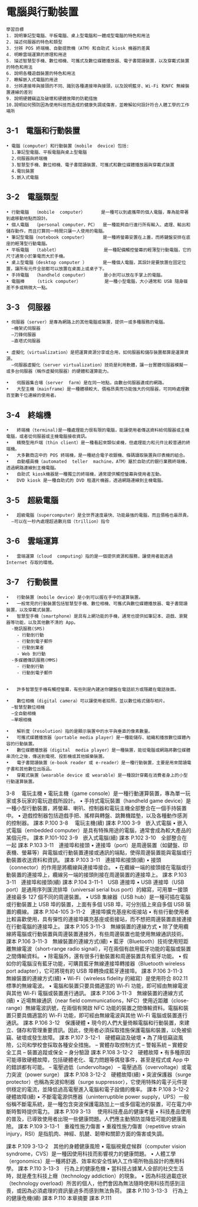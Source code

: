 # 電腦與行動裝置
```
學習目標
1. 說明筆記型電腦、平板電腦、桌上型電腦和一體成型電腦的特色和用法
2. 描述伺服器的特色和類型
3. 分辨 POS 終端機、自動提款機（ATM）和自助式 kiosk 機器的差異
4. 明瞭雲端運算的原理和用途
5. 描述智慧型手機、數位相機、可攜式及數位媒體播放器、電子書閱讀裝置，以及穿戴式裝置的特色和用法
6. 說明各種遊戲裝置的特色和用法
7. 瞭解嵌入式電腦的用途
8. 分辨連接埠與接頭的不同、識別各種連接埠與接頭，以及說明藍牙、Wi-Fi 和NFC 無線裝置連線的差別
9. 說明硬體竊盜及破壞和硬體故障的防範措施
10.說明如何預防因為使用科技而造成的健康失調或傷害，並瞭解如何設計符合人體工學的工作場所
```
## 3-1　電腦和行動裝置
```
• 電腦（computer）和行動裝置（mobile  device）包括:
  1.筆記型電腦、平板電腦與桌上型電腦
  2.伺服器與終端機
  3.智慧型手機、數位相機、電子書閱讀裝置、可攜式和數位媒體播放器與穿戴式裝置
  4.電玩裝置
  5.嵌入式電腦
```
## 3-2　電腦類型
```
• 行動電腦  （mobile  computer）      是一種可以到處攜帶的個人電腦，專為能帶著到處移動地點而設計。
• 個人電腦  （personal computer，PC）  是一種能夠自行進行所有輸入、處理、輸出和儲存動作，而且打算同一時間只讓一人使用的電腦。
• 筆記型電腦（notebook computer）      是一種將螢幕安置在上蓋，而將鍵盤安排在底座的輕薄型行動電腦。
• 平板電腦  （tablet）                 是一種配備觸控螢幕的輕薄型行動電腦，它的尺寸通常小於筆電而大於手機。
• 桌上型電腦（desktop computer ）      是一種個人電腦，其設計是要放置在固定位置，讓所有元件全部都可以放置在桌面上或桌子下。
• 手持電腦  （handheld computer）      是小到可以放在手掌上的電腦。
• 電腦棒    （stick computer）         是一種小型電腦，大小通常和 USB 隨身碟差不多或稍微大一點。
```
## 3-3　伺服器
```
• 伺服器（server）是專為網路上的其他電腦或裝置，提供一或多種服務的電腦。
  –機架式伺服器
  –刀鋒伺服器
  –直塔式伺服器
  
• 虛擬化（virtualization）是把運算資源分享或合用，如伺服器和儲存裝置都算是運算資源。
  –伺服器虛擬化（server virtualization）技術是利用軟體，讓一台實體伺服器模擬一或多台伺服器（稱作虛擬伺服器）的硬體和運算能力。
  
•	伺服器集合場（server  farm）是在同一地點，由數台伺服器連成的網路。
•	大型主機（mainframe）是一種體積較大、價格昂貴而功能強大的伺服器，可同時處理數百至數千位連線的使用者。
```
## 3-4　終端機
```
•	終端機（terminal)是一種處理能力很有限的電腦，能讓使用者傳送資料給伺服器或主機電腦，或者從伺服器或主機電腦接收資訊。
•	精簡型用戶端（thin client）是一種看起來類似桌機，但處理能力和元件比較普通的終端機。
•	大多數商店中的 POS 終端機，是一種結合電子收銀機、條碼讀取裝置與印表機的組合。
•	自動櫃員機（automated  teller  machine，ATM）屬於自助式的銀行業務終端機，透過網路連線到主機電腦。
•	自助式 kiosk機器是一種獨立的終端機，通常提供觸控螢幕與使用者互動。
•	DVD kiosk 是一種自助式的 DVD 租還片機器，透過網路連線到主機電腦。
```
## 3-5　超級電腦
```
•	超級電腦（supercomputer）是全世界速度最快、功能最強的電腦，而且價格也最昂貴。
  –可以在一秒內處理超過數兆個（trillion）指令
```
## 3-6　雲端運算
```
•	雲端運算（cloud  computing）指的是一個提供資源和服務，讓使用者能透過Internet 存取的環境。
```
## 3-7　行動裝置
```
•	行動裝置（mobile device）是小到可以握在手中的運算裝置。
•	一般常見的行動裝置包括智慧型手機、數位相機、可攜式與數位媒體播放器、電子書閱讀裝置，以及穿戴式裝置。
•	智慧型手機（smartphone）是具有上網功能的手機，通常也提供如筆記本、遊戲、瀏覽器等功能，以及其他數不清的 App。
  -簡訊服務(SMS)
    - 行動到行動
    - 行動到電子郵件
    - 行動到業者
    - Web 到行動
  -多媒體傳訊服務(MMS)
    - 行動到行動
    - 行動到電子郵件


•	許多智慧型手機有觸控螢幕，有些則是內建迷你鍵盤在電話前方或隱藏在電話後面。

•	數位相機（digital camera）可以讓使用者拍照，並以數位格式儲存相片。
  –智慧型數位相機
  –全自動相機
  –單眼相機
  
•	解析度（resolution）指的是顯示裝置中的水平與垂直的像素數量。
•	可攜式媒體播放器（portable media player）是一種能儲存、組織和播放數位媒體內容的行動裝置。
•	數位媒體播放器（digital  media player）是一種裝置，能從電腦或網路將數位媒體串流化之後，傳送到電視、投影機或其他娛樂裝置。
•	電子書閱讀裝置（e-book reader 或 e-reader）是一種行動裝置，主要是用來閱讀電子書和其他數位出版品。
•	穿戴式裝置（wearable device 或 wearable）是一種設計穿戴在消費者身上的小型行動運算裝置。
```
3-8　 電玩主機
•	電玩主機（game console）是一種行動運算裝置，專為單一玩家或多玩家的電玩遊戲所設計。
•	手持式電玩裝置（handheld  game  device）是一種小型行動裝置，將螢幕、喇叭、控制器和電玩主機全部整合在一個手持裝置中。
•	遊戲控制器包括遊戲手把、搖桿與轉盤、跳舞機踏墊，以及各種動作感測的控制器。
課本 P.100
3-8　 電玩主機(續)
課本 P.100
3-9　嵌入式電腦
•	嵌入式電腦（embedded computer）是具有特殊用途的電腦，通常會成為較大產品的某個元件。
課本 P.101-102
3-9　嵌入式電腦(續)
課本 P.102
3-10　全部整合在一起
課本 P.103
3-11　連接埠和接頭
•	連接埠（port）是周邊裝置（如鍵盤、印表機、螢幕等）與電腦或行動裝置連接或通訊的端點，使得周邊裝置能與電腦或行動裝置收送資料和資訊。
課本 P.103
3-11　連接埠和接頭(續)
•	接頭（connector）的作用是將纜線與連接埠接合。
•	在纜線一端的接頭接在電腦或行動裝置的連接埠上，纜線另一端的接頭則接在周邊裝置的連接埠上。
課本 P.103
3-11　連接埠和接頭(續)
課本 P.104
3-11-1　USB 連接埠
•	USB 連接埠（USB port）是通用序列匯流排埠（universal  serial  bus  port）的縮寫，可用單一接頭連接最多  127  個不同的周邊裝置。
•	USB 集線器（USB hub）是一種可插在電腦或行動裝置上  USB  埠的裝置，上面有多個 USB 埠，可分別插上來自多個 USB 裝置的纜線。
課本 P.104-105
3-11-2　連接埠擴充基座和銜接站
•	有些行動使用者比較喜歡使用，具有彈性的連接埠擴充基座或銜接站，而不想把周邊裝置直接連接在行動電腦的連接埠上。
課本 P.105
3-11-3　無線裝置的連線方式
•	除了使用纜線將電腦或行動裝置與周邊裝置連接外，有些周邊裝置也能使用無線通訊技術。
課本 P.106
3-11-3　無線裝置的連線方式(續)
•	藍牙（Bluetooth）技術使用短距離無線電波（short-range radio signal），可在兩個有啟用藍牙功能的電腦或裝置之間傳輸資料。
•	除電腦外，還有很多行動裝置和周邊裝置具有藍牙功能。
•	假如你的電腦沒有藍牙功能，可購買藍牙無線連接埠轉接器（Bluetooth wireless port adapter），它可將現有的 USB 埠轉換成藍牙連接埠。
課本 P.106
3-11-3　無線裝置的連線方式(續)
•	Wi-Fi（wireless fidelity 的縮寫）是使用符合  802.11  標準的無線電波。
•	電腦和裝置只要具備適當的 Wi-Fi 功能，即可經由無線電波與其他 Wi-Fi 電腦或裝置進行通訊。
課本 P.106
3-11-3　無線裝置的連線方式(續)
•	近場無線通訊（near ﬁeld communications，NFC）使用近距離（close-range）無線電波訊號，在兩個有開啟 NFC 功能的裝置之間傳輸資料。電腦和裝置只要具備適當的 Wi-Fi 功能，即可經由無線電波與其他 Wi-Fi 電腦或裝置進行通訊。
課本 P.106
3-12　保護硬體
•	現今的人們大量倚賴電腦和行動裝置，來建立、儲存和管理重要資訊。因此，使用者必須採取措施保護電腦和裝置，以免被偷竊、破壞或發生故障。
課本 P.107
3-12-1　硬體竊盜及破壞
•	為了降低竊盜風險，公司和學校會採取各種安全措施。
–	實體存取控制方式
–	警報系統
–	實體安全工具
–	裝置追蹤或保全 
–	身分驗證
課本 P.108
3-12-2　硬體故障
•	有多種原因可能導致硬體故障，包括硬體老化、電力問題等偶發事件，甚至是程式或 App 中的錯誤都有可能。
–	 電壓過低（undervoltage）
–	 電壓過高（overvoltage）或電力突波（power surge）
課本 P.108
3-12-2　硬體故障(續)
•	突波保護器（surge protector）也稱為突波抑制器（surge suppressor），它使用特殊的電子元件提供穩定的電流，並降低過高電壓進入電腦和電子設備的機率。
課本 P.108
3-12-2　硬體故障(續)
•	不斷電電源供應器（uninterruptible power supply，UPS）一般俗稱不斷電系統，是一種包含突波保護電路加上一或多個電池的裝置，可在電力中斷時暫時提供電力。
課本 P.109
3-13　 使用科技產品的健康考量
•	科技產品使用的普及，已導致使用者出現一些健康問題。人們應主動預防並降低可能的健康風險。
課本 P.109
3-13-1　重複性施力傷害
•	重複性施力傷害（repetitive strain injury，RSI）是指肌肉、神經、肌腱、韌帶和關節方面的傷害或失調。

課本 P.109
3-13-2　其他的身體健康風險
•	電腦視覺症候群（computer   vision syndrome，CVS）是一種因使用科技而影響視力的健康問題。
•	人體工學（ergonomics）是一種將舒適、效率和安全性納入工作場所物品設計的應用科學。
課本 P.110
3-13-3　行為上的健康危機
•	當科技占據某人全部的社交生活時，就是產生科技上癮（technology addiction）的現象。
•	因為科技過載症狀（technology  overload）所苦的個人，他們會因為無法隨時使用科技而感到沮喪，或因為必須處理的資訊量過多而感到無法負荷。
課本 P.110
3-13-3　行為上的健康危機(續)
課本 P.110
本章摘要
課本 P.111


